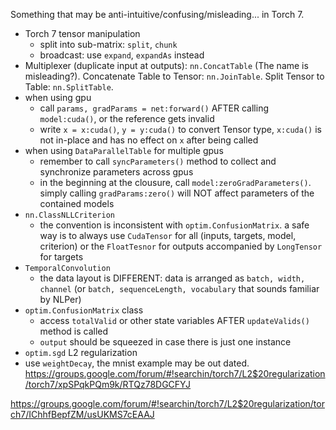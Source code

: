 Something that may be anti-intuitive/confusing/misleading... in Torch 7.

* Torch 7 tensor manipulation
  * split into sub-matrix: `split`, `chunk`
  * broadcast: use `expand`, `expandAs` instead
* Multiplexer (duplicate input at outputs): `nn.ConcatTable` (The name is misleading?). Concatenate Table to Tensor: `nn.JoinTable`. Split Tensor to Table: `nn.SplitTable`. 
* when using gpu
  * call `params, gradParams = net:forward()` AFTER calling `model:cuda()`, or the reference gets invalid
  * write `x = x:cuda()`, `y = y:cuda()` to convert Tensor type, `x:cuda()` is not in-place and has no effect on `x` after being called
* when using `DataParallelTable` for multiple gpus
  * remember to call `syncParameters()` method to collect and synchronize parameters across gpus
  * in the beginning at the clousure, call `model:zeroGradParameters()`. simply calling `gradParams:zero()` will NOT affect parameters of the contained models
* `nn.ClassNLLCriterion`
  * the convention is inconsistent with `optim.ConfusionMatrix`. a safe way is to always use `CudaTensor` for all (inputs, targets, model, criterion) or the `FloatTesnor` for outputs accompanied by `LongTensor` for targets
* `TemporalConvolution`
  * the data layout is DIFFERENT: data is arranged as `batch, width, channel` (or `batch, sequenceLength, vocabulary` that sounds familiar by NLPer)
* `optim.ConfusionMatrix` class
  * access `totalValid` or other state variables AFTER `updateValids()` method is called
  * `output` should be squeezed in case there is just one instance
* `optim.sgd` L2 regularization
 * use `weightDecay`, the mnist example may be out dated. https://groups.google.com/forum/#!searchin/torch7/L2$20regularization/torch7/xpSPqkPQm9k/RTQz78DGCFYJ

https://groups.google.com/forum/#!searchin/torch7/L2$20regularization/torch7/IChhfBepfZM/usUKMS7cEAAJ
